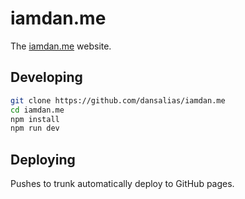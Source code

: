 # iamdan.me
The [iamdan.me](https://iamdan.me) website.

## Developing
```bash
git clone https://github.com/dansalias/iamdan.me
cd iamdan.me
npm install
npm run dev
```

## Deploying
Pushes to trunk automatically deploy to GitHub pages.
